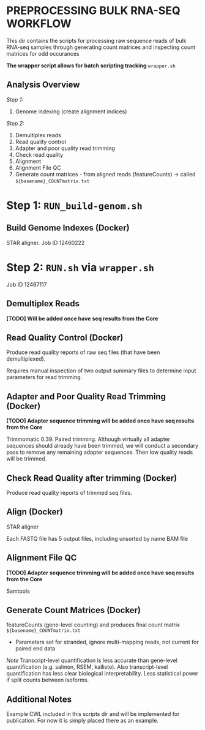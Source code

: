 # PREPROCESSING BULK RNA-SEQ WORKFLOW

This dir contains the scripts for processing raw sequence reads of bulk RNA-seq samples through generating count matrices and inspecting count matrices for odd occurances

**The wrapper script allows for batch scripting tracking** `wrapper.sh`


## Analysis Overview

*Step 1:*

1. Genome indexing (create alignment indices)

*Step 2:*

1. Demultiplex reads
2. Read quality control
3. Adapter and poor quality read trimming
4. Check read quality
5. Alignment
6. Alignment File QC
7. Generate count matrices - from aligned reads (featureCounts) -> called `${basename}_COUNTmatrix.txt`




# Step 1: `RUN_build-genom.sh`

## Build Genome Indexes (Docker)

STAR aligner. Job ID 12460222




# Step 2: `RUN.sh` via `wrapper.sh`

Job ID 12467117

## Demultiplex Reads

**[TODO] Will be added once have seq results from the Core**

## Read Quality Control (Docker)

Produce read quality reports of raw seq files (that have been demultiplexed).

Requires manual inspection of two output summary files to determine input parameters for read trimming.

## Adapter and Poor Quality Read Trimming (Docker)

**[TODO] Adapter sequence trimming will be added once have seq results from the Core**

Trimmomatic 0.39. Paired trimming. Although virtually all adapter sequences should already have been trimmed, we will conduct a secondary pass to remove any remaining adapter sequences. Then low quality reads will be trimmed.

## Check Read Quality after trimming (Docker)

Produce read quality reports of trimmed seq files.

## Align (Docker)

STAR aligner

Each FASTQ file has 5 output files, including unsorted by name BAM file

## Alignment File QC

**[TODO] Adapter sequence trimming will be added once have seq results from the Core**

Samtools

## Generate Count Matrices (Docker)

featureCounts (gene-level counting) and produces final count matrix `${basename}_COUNTmatrix.txt`

+ Parameters set for stranded, ignore multi-mapping reads, not current for paired end data

*Note* Transcript-level quantification is less accurate than gene-level quantification (e.g. salmon, RSEM, kallisto). Also transcript-level quantification has less clear biological interpretability. Less statistical power if split counts between isoforms.

## Additional Notes

Example CWL included in this scripts dir and will be implemented for publication. For now it is simply placed there as an example.

